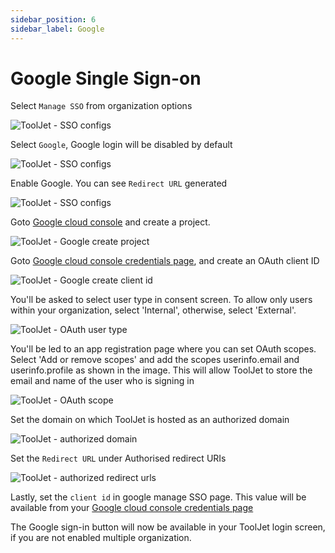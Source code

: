```yaml
---
sidebar_position: 6
sidebar_label: Google
---
```


# Google Single Sign-on

Select `Manage SSO` from organization options

<div style={{textAlign: 'center'}}>

![ToolJet - SSO configs](/img/password-login/organization-menu.png)

</div>

Select `Google`, Google login will be disabled by default

<div style={{textAlign: 'center'}}>

![ToolJet - SSO configs](/img/sso/google/manage-sso-1.png)

</div>

Enable Google. You can see `Redirect URL` generated

<div style={{textAlign: 'center'}}>

![ToolJet - SSO configs](/img/sso/google/manage-sso-2.png)

</div>

Goto [Google cloud console](https://console.cloud.google.com/) and create a project.

<div style={{textAlign: 'center'}}>

![ToolJet - Google create project](/img/sso/google/create-project.png)

</div>

Goto [Google cloud console credentials page](https://console.cloud.google.com/apis/credentials), and create an OAuth client ID

<div style={{textAlign: 'center'}}>

![ToolJet - Google create client id](/img/sso/google/create-oauth.png)

</div>

You'll be asked to select user type in consent screen. To allow only users within your organization, select 'Internal', otherwise,
select 'External'.

<div style={{textAlign: 'center'}}>

![ToolJet - OAuth user type](/img/sso/google/oauth-type.png)

</div>

You'll be led to an app registration page where you can set OAuth scopes. Select 'Add or remove scopes' and add the scopes
userinfo.email and userinfo.profile as shown in the image. This will allow ToolJet to store the email and name of the
user who is signing in

<div style={{textAlign: 'center'}}>

![ToolJet - OAuth scope](/img/sso/google/scope.png)

</div>

Set the domain on which ToolJet is hosted as an authorized domain

<div style={{textAlign: 'center'}}>

![ToolJet - authorized domain](/img/sso/google/authorized-urls.png)

</div>

Set the `Redirect URL` under Authorised redirect URIs

<div style={{textAlign: 'center'}}>

![ToolJet - authorized redirect urls](/img/sso/google/authorized-redirect-urls.png)

</div>

Lastly, set the `client id` in google manage SSO page. This value will be available from your [Google cloud console credentials page](https://console.cloud.google.com/apis/credentials)

The Google sign-in button will now be available in your ToolJet login screen, if you are not enabled multiple organization.
